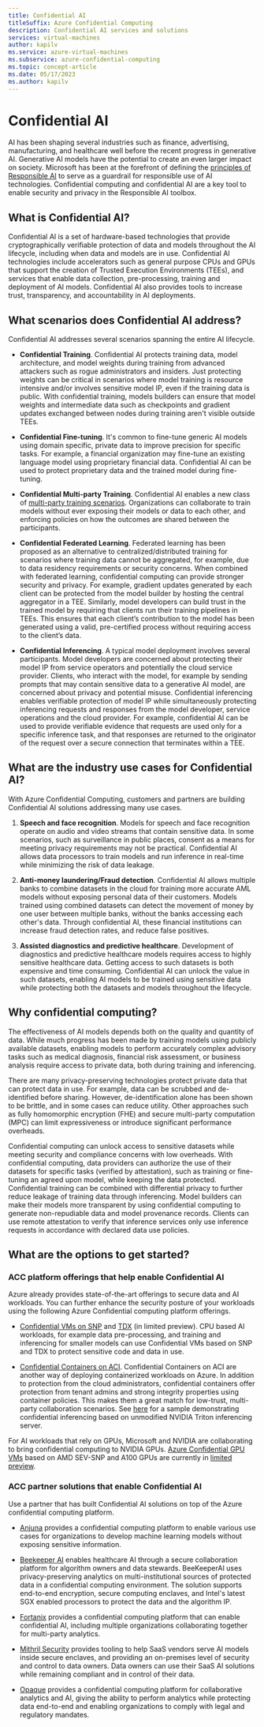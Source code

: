 ```yaml
---
title: Confidential AI
titleSuffix: Azure Confidential Computing
description: Confidential AI services and solutions
services: virtual-machines
author: kapilv
ms.service: azure-virtual-machines
ms.subservice: azure-confidential-computing
ms.topic: concept-article
ms.date: 05/17/2023
ms.author: kapilv
---
```


# Confidential AI
AI has been shaping several industries such as finance, advertising, manufacturing, and healthcare well before the recent progress in generative AI. Generative AI models have the potential to create an even larger impact on society. Microsoft has been at the forefront of defining the [principles of Responsible AI](https://www.microsoft.com/ai/responsible-ai) to serve as a guardrail for responsible use of AI technologies. Confidential computing and confidential AI are a key tool to enable security and privacy in the Responsible AI toolbox.

## What is Confidential AI?
Confidential AI is a set of hardware-based technologies that provide cryptographically verifiable protection of data and models throughout the AI lifecycle, including when data and models are in use. Confidential AI technologies include accelerators such as general purpose CPUs and GPUs that support the creation of Trusted Execution Environments (TEEs), and services that enable data collection, pre-processing, training and deployment of AI models. Confidential AI also provides tools to increase trust, transparency, and accountability in AI deployments.

## What scenarios does Confidential AI address? 

Confidential AI addresses several scenarios spanning the entire AI lifecycle.

-   **Confidential Training**. Confidential AI protects training data, model architecture, and model weights during training from advanced attackers such as rogue administrators and insiders. Just protecting weights can be critical in scenarios where model training is resource intensive and/or involves sensitive model IP, even if the training data is public. With confidential training, models builders can ensure that model weights and intermediate data such as checkpoints and gradient updates exchanged between nodes during training aren't visible outside TEEs.

-   **Confidential Fine-tuning**. It's common to fine-tune generic AI models using domain specific, private data to improve precision for specific tasks. For example, a financial organization may fine-tune an existing language model using proprietary financial data. Confidential AI can be used to protect proprietary data and the trained model during fine-tuning.

-   **Confidential Multi-party Training**. Confidential AI enables a new class of [multi-party training scenarios](./multi-party-data.md). Organizations can collaborate to train models without ever exposing their models or data to each other, and enforcing policies on how the outcomes are shared between the participants.

-   **Confidential Federated Learning**. Federated learning has been proposed as an alternative to centralized/distributed training for scenarios where training data cannot be aggregated, for example, due to data residency requirements or security concerns. When combined with federated learning, confidential computing can provide stronger security and privacy. For example, gradient updates generated by each client can be protected from the model builder by hosting the central aggregator in a TEE. Similarly, model developers can build trust in the trained model by requiring that clients run their training pipelines in TEEs. This ensures that each client’s contribution to the model has been generated using a valid, pre-certified process without requiring access to the client’s data.

-   **Confidential Inferencing**. A typical model deployment involves several participants. Model developers are concerned about protecting their model IP from service operators and potentially the cloud service provider. Clients, who interact with the model, for example by sending prompts that may contain sensitive data to a generative AI model, are concerned about privacy and potential misuse. Confidential inferencing enables verifiable protection of model IP while simultaneously protecting inferencing requests and responses from the model developer, service operations and the cloud provider. For example, confidential AI can be used to provide verifiable evidence that requests are used only for a specific inference task, and that responses are returned to the originator of the request over a secure connection that terminates within a TEE.

## What are the industry use cases for Confidential AI?

With Azure Confidential Computing, customers and partners are building Confidential AI solutions addressing many use cases.

1.  **Speech and face recognition**. Models for speech and face recognition operate on audio and video streams that contain sensitive data. In some scenarios, such as surveillance in public places, consent as a means for meeting privacy requirements may not be practical. Confidential AI allows data processors to train models and run inference in real-time while minimizing the risk of data leakage.

2.  **Anti-money laundering/Fraud detection**. Confidential AI allows multiple banks to combine datasets in the cloud for training more accurate AML models without exposing personal data of their customers. Models trained using combined datasets can detect the movement of money by one user between multiple banks, without the banks accessing each other's data. Through confidential AI, these financial institutions can increase fraud detection rates, and reduce false positives.

3.  **Assisted diagnostics and predictive healthcare**. Development of diagnostics and predictive healthcare models requires access to highly sensitive healthcare data. Getting access to such datasets is both expensive and time consuming. Confidential AI can unlock the value in such datasets, enabling AI models to be trained using sensitive data while protecting both the datasets and models throughout the lifecycle.

## Why confidential computing?

The effectiveness of AI models depends both on the quality and quantity of data. While much progress has been made by training models using publicly available datasets, enabling models to perform accurately complex advisory tasks such as medical diagnosis, financial risk assessment, or business analysis require access to private data, both during training and inferencing.

There are many privacy-preserving technologies protect private data that can protect data in use. For example, data can be scrubbed and de-identified before sharing. However, de-identification alone has been shown to be brittle, and in some cases can reduce utility. Other approaches such as fully homomorphic encryption (FHE) and secure multi-party computation (MPC) can limit expressiveness or introduce significant performance overheads. 

Confidential computing can unlock access to sensitive datasets while meeting security and compliance concerns with low overheads. With confidential computing, data providers can authorize the use of their datasets for specific tasks (verified by attestation), such as training or fine-tuning an agreed upon model, while keeping the data protected. Confidential training can be combined with differential privacy to further reduce leakage of training data through inferencing. Model builders can make their models more transparent by using confidential computing to generate non-repudiable data and model provenance records. Clients can use remote attestation to verify that inference services only use inference requests in accordance with declared data use policies. 

## What are the options to get started? 

### ACC platform offerings that help enable Confidential AI
Azure already provides state-of-the-art offerings to secure data and AI workloads. You can further enhance the security posture of your workloads using the following Azure Confidential computing platform offerings.

-   [Confidential VMs on SNP](./confidential-vm-overview.md) and [TDX](./tdx-confidential-vm-overview.md) (in limited preview). CPU based AI workloads, for example data pre-processing, and training and inferencing for smaller models can use Confidential VMs based on SNP and TDX to protect sensitive code and data in use.

-   [Confidential Containers on ACI](/azure/container-instances/container-instances-confidential-overview).
    Confidential Containers on ACI are another way of deploying containerized workloads on Azure. In addition to protection from the cloud administrators, confidential containers offer protection from tenant admins and strong integrity properties using container policies. This makes them a great match for low-trust, multi-party collaboration scenarios. See [here](https://github.com/microsoft/confidential-ai) for a sample demonstrating confidential inferencing based on unmodified NVIDIA Triton inferencing server.

For AI workloads that rely on GPUs, Microsoft and NVIDIA are collaborating to bring confidential computing to NVIDIA GPUs. [Azure Confidential GPU VMs](https://azure.microsoft.com/blog/azure-confidential-computing-with-nvidia-gpus-for-trustworthy-ai/) based on AMD SEV-SNP and A100 GPUs are currently in [limited preview](https://aka.ms/accgpusignup).

### ACC partner solutions that enable Confidential AI

Use a partner that has built Confidential AI solutions on top of the Azure confidential computing platform.

-   [Anjuna](https://www.anjuna.io/use-case-solutions) provides a confidential computing platform to enable various use cases for organizations to develop machine learning models without exposing sensitive information.

-   [Beekeeper AI](https://www.beekeeperai.com/) enables healthcare AI through a secure collaboration platform for algorithm owners and data stewards. BeeKeeperAI uses privacy-preserving analytics on multi-institutional sources of protected data in a confidential computing environment. The solution supports end-to-end encryption, secure computing enclaves, and Intel's latest SGX enabled processors to protect the data and the algorithm IP.

-   [Fortanix](https://www.fortanix.com/platform/confidential-ai) provides a confidential computing platform that can enable confidential AI, including multiple organizations collaborating together for multi-party analytics.

-   [Mithril Security](https://www.mithrilsecurity.io/) provides tooling to help SaaS vendors serve AI models inside secure enclaves, and providing an on-premises level of security and control to data owners. Data owners can use their SaaS AI solutions while remaining compliant and in control of their data.

-   [Opaque](https://opaque.co/) provides a confidential computing platform for collaborative analytics and AI, giving the ability to perform analytics while protecting data end-to-end and enabling organizations to comply with legal and regulatory mandates.
